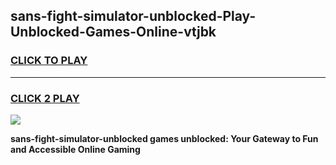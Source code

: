 
## sans-fight-simulator-unblocked-Play-Unblocked-Games-Online-vtjbk
<h3>
<a href="https://premium76.site?title=sans-fight-simulator-unblocked&ref=25A">CLICK TO PLAY</a></h3>
<hr>

<h3>
<a href="https://premium76.site?title=sans-fight-simulator-unblocked&ref=25A">CLICK 2 PLAY</a>
  
</h3>

<a href="https://premium76.site?title=sans-fight-simulator-unblocked&ref=25A"><img src="https://clearcache.store/games.png"></a>


**sans-fight-simulator-unblocked games unblocked: Your Gateway to Fun and Accessible Online Gaming**
